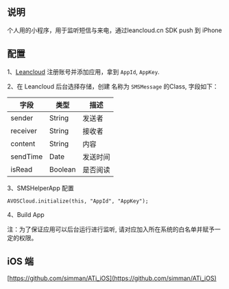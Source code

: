 ## 说明

个人用的小程序，用于监听短信与来电，通过leancloud.cn SDK push 到 iPhone

## 配置

1、[Leancloud](https://leancloud.cn) 注册账号并添加应用，拿到 `AppId`, `AppKey`.

2、在 Leancloud 后台选择存储，创建 名称为 `SMSMessage` 的Class, 字段如下：

字段 | 类型 | 描述
------------ | ------------- | ------------
sender | String  | 发送者
receiver | String  | 接收者
content | String  | 内容
sendTime | Date  | 发送时间
isRead | Boolean | 是否阅读


3、SMSHelperApp 配置

```
AVOSCloud.initialize(this, "AppId", "AppKey");
```

4、Build App

注：为了保证应用可以后台运行进行监听, 请对应加入所在系统的白名单并赋予一定的权限。

## iOS 端

[https://github.com/simman/ATi_iOS](https://github.com/simman/ATi_iOS)

